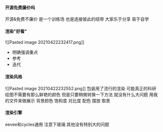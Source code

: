 #### 开源免费廉价吗
开源&免费不廉价 是一个训练场 也是连接彼此的纽带
大家乐于分享 易于自学
#### 渲染"好看"
![[Pasted image 20210422232417.png]]
- 明确强调重点
- 参考
- 迭代
#### 渲染风格
![[Pasted image 20210422232552.png]]
包装用了流行的渲染 
可能真正的科研绘图不需要有那么鲜艳的颜色 但是只要稍微转换一下方法 就没有什么大问题 
用我的文件来做展示
背景颜色 
饱和度
对比度
配色
摆放
取景

#### 渲染引擎
eevee和cycles通用
注意下玻璃 其他没有特别大的问题